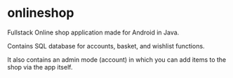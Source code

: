 # onlineshop
Fullstack Online shop application made for Android in Java.

Contains SQL database for accounts, basket, and wishlist functions. 

It also contains an admin mode (account) in which you can add items to the shop via the app itself.
